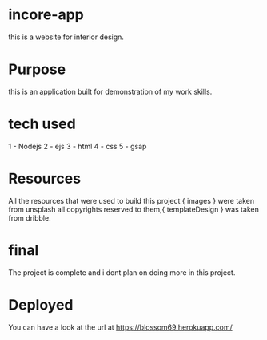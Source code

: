 # incore-app

this is a website for interior design.

# Purpose

this is an application built for demonstration of my work skills.

# tech used

1 - Nodejs
2 - ejs
3 - html
4 - css
5 - gsap

# Resources

All the resources that were used to build this project { images } were taken from unsplash all copyrights reserved to them,{ templateDesign } was taken from dribble.

# final

The project is complete and i dont plan on doing more in this project.

# Deployed

You can have a look at the url at https://blossom69.herokuapp.com/

